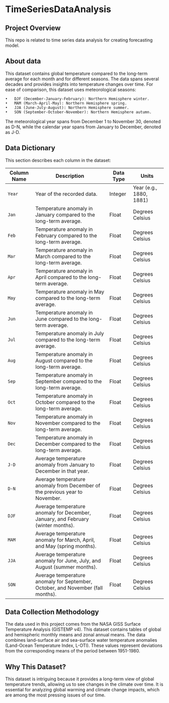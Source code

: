 # TimeSeriesDataAnalysis

## Project Overview
This repo is related to time series data analysis for creating forecasting model.

## About data
This dataset contains global temperature compared to the long-term average for each month and for different seasons. The data spans several decades and provides insights into temperature changes over time.
For ease of comparison, this dataset uses meteorological seasons:

	•	DJF (December-January-February): Northern Hemisphere winter.
	•	MAM (March-April-May): Northern Hemisphere spring.
	•	JJA (June-July-August): Northern Hemisphere summer.
	•	SON (September-October-November): Northern Hemisphere autumn.

The meteorological year spans from December 1 to November 30, denoted as D-N, while the calendar year spans from January to December, denoted as J-D.

## Data Dictionary

This section describes each column in the dataset:

| **Column Name** | **Description**                                                                 | **Data Type** | **Units**                     |
|-----------------|---------------------------------------------------------------------------------|---------------|--------------------------------|
| `Year`          | Year of the recorded data.                                                       | Integer       | Year (e.g., 1880, 1881)        |
| `Jan`           | Temperature anomaly in January compared to the long-term average.                | Float         | Degrees Celsius                |
| `Feb`           | Temperature anomaly in February compared to the long-term average.               | Float         | Degrees Celsius                |
| `Mar`           | Temperature anomaly in March compared to the long-term average.                  | Float         | Degrees Celsius                |
| `Apr`           | Temperature anomaly in April compared to the long-term average.                  | Float         | Degrees Celsius                |
| `May`           | Temperature anomaly in May compared to the long-term average.                    | Float         | Degrees Celsius                |
| `Jun`           | Temperature anomaly in June compared to the long-term average.                   | Float         | Degrees Celsius                |
| `Jul`           | Temperature anomaly in July compared to the long-term average.                   | Float         | Degrees Celsius                |
| `Aug`           | Temperature anomaly in August compared to the long-term average.                 | Float         | Degrees Celsius                |
| `Sep`           | Temperature anomaly in September compared to the long-term average.              | Float         | Degrees Celsius                |
| `Oct`           | Temperature anomaly in October compared to the long-term average.                | Float         | Degrees Celsius                |
| `Nov`           | Temperature anomaly in November compared to the long-term average.               | Float         | Degrees Celsius                |
| `Dec`           | Temperature anomaly in December compared to the long-term average.               | Float         | Degrees Celsius                |
| `J-D`           | Average temperature anomaly from January to December in that year.               | Float         | Degrees Celsius                |
| `D-N`           | Average temperature anomaly from December of the previous year to November.      | Float         | Degrees Celsius                |
| `DJF`           | Average temperature anomaly for December, January, and February (winter months). | Float         | Degrees Celsius                |
| `MAM`           | Average temperature anomaly for March, April, and May (spring months).           | Float         | Degrees Celsius                |
| `JJA`           | Average temperature anomaly for June, July, and August (summer months).          | Float         | Degrees Celsius                |
| `SON`           | Average temperature anomaly for September, October, and November (fall months).  | Float         | Degrees Celsius                |

## Data Collection Methodology

The data used in this project comes from the NASA GISS Surface Temperature Analysis (GISTEMP v4). This dataset contains tables of global and hemispheric monthly means and zonal annual means. The data combines land-surface air and sea-surface water temperature anomalies (Land-Ocean Temperature Index, L-OTI). These values represent deviations from the corresponding means of the period between 1951-1980.

## Why This Dataset?

This dataset is intriguing because it provides a long-term view of global temperature trends, allowing us to see changes in the climate over time. It is essential for analyzing global warming and climate change impacts, which are among the most pressing issues of our time.
  
